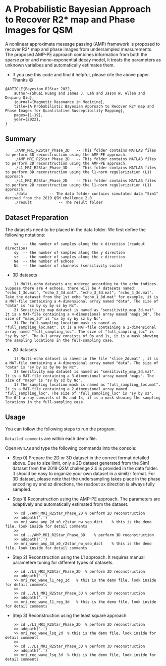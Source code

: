# A Probabilistic Bayesian Approach to Recover R2* map and Phase Images for QSM
A nonlinear approximate message passing (AMP) framework is proposed to recover R2* map and phase images from undersampled measurements. The proposed AMP-PE approach combines information from both the sparse prior and mono-exponential decay model, it treats the parameters as unknown varialbes and automatically estimates them.

* If you use this code and find it helpful, please cite the above paper. Thanks :smile:
```
@ARTICLE{Bayesian_R2Star_2022,
    author={Shuai Huang and James J. Lah and Jason W. Allen and Deqiang Qiu},
    journal={Magnetic Resonance in Medicine},
    title={A Probabilistic Bayesian Approach to Recover R2* map and Phase Images for Quantitative Susceptibility Mapping},
    pages={1-19},
    year={2022},
}
```



## Summary
```
    ./AMP_MRI_R2Star_Phase_3D	-- This folder contains MATLAB files to perform 3D reconstruction using the AMP-PE approach.
    ./AMP_MRI_R2Star_Phase_2D	-- This folder contains MATLAB files to perform 2D reconstruction using the AMP-PE approach.
    ./L1_MRI_R2Star_Phase_3D	-- This folder contains MATLAB files to perform 3D reconstruction using the l1-norm regularization (L1) approach.
    ./L1_MRI_R2Star_Phase_2D	-- This folder contains MATLAB files to perform 2D reconstruction using the l1-norm regularization (L1) approach.
    ./data			-- The data folder contains simulated data "Sim1" derived from the 2019 QSM challenge 2.0
    ./result			-- The result folder
```

## Dataset Preparation
The datasets need to be placed in the data folder. We first define the following notations:
```
	sx	-- the number of samples along the x direction (readout direction)
	sy	-- the number of samples along the y direction
	sz	-- the number of samples along the z direction
	Ne	-- the number of echoes
	Nc	-- the nunber of channels (sensitivity coils)
```

* 3D datasets
```
	1) Multi-echo datasets are ordered according to the echo indices. Suppose there are 4 echoes, there will be 4 datasets named: "echo_1_3d.mat", "echo_2_3d.mat", "echo_3_3d.mat", "echo_4_3d.mat". Take the dataset from the 1st echo "echo_1_3d.mat" for example, it is a MAT-file containing a 4-dimensional array named "data". The size of "data" is "sx by sy by sz by Nc".
	2) Sensitivity map dataset is named as "sensitivity_map_3d.mat". It is a MAT-file containing a 4-dimensional array named "maps_3d". The size of "maps_3d" is "sx by sy by sz by Nc".
	3) The full-sampling location mask is named as "full_sampling_loc.mat". It is a MAT-file containing a 2-dimensional array named "full_sampling_loc". The size of "full_sampling_loc" is "sy by sz". The 0-1 array consists of 0s and 1s, it is a mask showing the sampling locations in the full-sampling case.
```

* 2D datasets
```
	1) Multi-echo dataset is saved in the file "slice_2d.mat" , it is a MAT-file containing a 4-dimensional array named "data". The size of "data" is "sy by sz by Ne by Nc".
	2) Sensitivity map dataset is named as "sensitivity_map_2d.mat". It is a MAT-file containing a 3-dimensional array named "maps". The size of "maps" is "sy by sz by Nc".
	3) The sampling location mask is named as "full_sampling_loc.mat". It is a MAT-file containing a 2-dimensional array named "full_sampling_loc". The size of "full_sampling_loc" is "sy by sz". The 0-1 array consists of 0s and 1s, it is a mask showing the sampling locations in the full-sampling case.
```

## Usage
You can follow the following steps to run the program. 

`Detailed comments` are within each demo file.

Open `MATLAB` and type the following commands into the console:

* Step 0) Prepare the 2D or 3D dataset in the correct format detailed above. Due to size limit, only a 2D dataset generated from the Sim1 dataset from the 2019 QSM challenge 2.0 is provided in the data folder. It should be easy to organize your own dataset in a similzr format. For 3D dataset, please note that the undersampling takes place in the phase encoding sy and sz directions, the readout sx direction is always fully sampled.


* Step 1) Reconstruction using the AMP-PE approach. The parameters are adaptively and automatically estimated from the dataset.
```
    >> cd ./AMP_MRI_R2Star_Phase_2D	% perform 2D reconstruction
    >> addpath('.')
    >> mri_wave_amp_2d_x0_r2star_nw_sep_dict	% this is the demo file, look inside for detail comments
    >>
    >> cd ../AMP_MRI_R2Star_Phase_3D	% perform 3D reconstruction
    >> addpath('.')
    >> mri_wave_amp_3d_x0_r2star_nw_sep_dict	% this is the demo file, look inside for detail comments
```
* Step 2) Reconstruction using the L1 approach. It requires manual parametere tuning for different types of datasets.
```
    >> cd ./L1_MRI_R2Star_Phase_2D	% perform 2D reconstruction
    >> addpath('.')
    >> mri_rec_wave_l1_reg_2d	% this is the demo file, look inside for detail comments
    >>
    >> cd ../L1_MRI_R2Star_Phase_3D	% perform 3D reconstruction
    >> addpath('.')
    >> mri_rec_wave_l1_reg_3d	% this is the demo file, look inside for detail comments
```
* Step 3) Reconstruction using the least square approach
```
    >> cd ./L1_MRI_R2Star_Phase_2D	% perform 2D reconstruction
    >> addpath('.')
    >> mri_rec_wave_lsq_2d	% this is the demo file, look inside for detail comments
    >>
    >> cd ../L1_MRI_R2Star_Phase_3D	% perform 3D reconstruction
    >> addpath('.')
    >> mri_rec_wave_lsq_3d	% this is the demo file, look inside for detail comments
```
